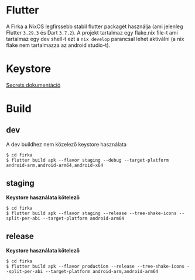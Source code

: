 # Flutter

A Firka a NixOS legfirssebb stabil flutter packagét használja (ami jelenleg Flutter `3.29.3` és
Dart `3.7.2`). A projekt tartalmaz egy flake.nix file-t ami tartalmaz egy dev shell-t ezt a 
`nix develop` parancsal lehet aktiválni (a nix flake nem tartalmazza az android studio-t).

# Keystore

[Secrets dokumentáció](secrets/README.md)

# Build

## dev
A dev buildhez nem közelező keystore használata
```shell
$ cd firka
$ flutter build apk --flavor staging --debug --target-platform android-arm,android-arm64,android-x64
```

## staging
**Keystore használata kötelező**
```shell
$ cd firka
$ flutter build apk --flavor staging --release --tree-shake-icons --split-per-abi --target-platform android-arm64
```

## release
**Keystore használata kötelező**
```shell
$ cd firka
$ flutter build apk --flavor production --release --tree-shake-icons --split-per-abi --target-platform android-arm,android-arm64
```